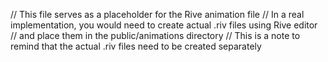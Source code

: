 // This file serves as a placeholder for the Rive animation file
// In a real implementation, you would need to create actual .riv files using Rive editor
// and place them in the public/animations directory
// This is a note to remind that the actual .riv files need to be created separately